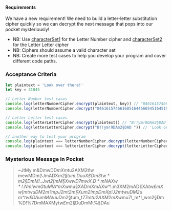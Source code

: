 #### Requirements

We have a new requirement! We need to build a letter-letter substitution cipher quickly so we can decrypt the next message that pops into our pocket mysteriously!

- NB: Use [characterSet1](https://gist.github.com/dearshrewdwit/691c71616995ad2430ab309aa9998745) for the Letter Number cipher and [characterSet2](https://gist.github.com/dearshrewdwit/5c4f0460066c16d14e512576a446403a) for the Letter Letter cipher
- NB: Ciphers should assume a valid character set
- NB: Create more test cases to help you develop your program and cover different code paths.

### Acceptance Criteria
```js
let plaintext = 'Look over there!'
let key = 31045

// Letter Number test cases
console.log(letterNumberCipher.encrypt(plaintext, key)) // "84616157466168516446665451645199"
console.log(letterNumberCipher.decrypt("84616157466168516446665451645199", key)) // 'Look over there!'

// Letter Letter test cases
console.log(letterLetterCipher.encrypt(plaintext)) // "B!!ym!9DAm2§DAD "
console.log(letterLetterCipher.decrypt("B!!ym!9DAm2§DAD ")) // 'Look over there!'

// another way to test your program
console.log(plaintext === letterNumberCipher.decrypt(letterNumberCipher.encrypt(plaintext, key), key))
console.log(plaintext === letterLetterCipher.decrypt(letterLetterCipher.encrypt(plaintext)))
```

### Mysterious Message in Pocket

> ~JtMy m&DmwDD*mXm*tu2AXM2t!w mewMDm[!JmADX*m2§tum.DuuX£D$m3tw*m2§DmM!..Jwt2[mM§XwwD7mwX.D*mNAXw*!.Nm!wmGtuM!A*$mXw*mu§XADmXmAXw*!.m3XM2mAD£XA*tw£mXw[mtwuDM2m?mpJ2mt2m§Xum2!mpDmXp!J2mtwuDM2u m^tw£DAumMA!uuD*m2§tum_t77m*tu2AXM2mXw*mu7!_m*!_wm2§Dm%D!%7DmMAXMytw£m2§DuDmMt%§DAu 
